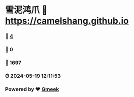 # 雪泥鸿爪 :link: https://camelshang.github.io 
### :page_facing_up: [4](https://camelshang.github.io/tag.html) 
### :speech_balloon: 0 
### :hibiscus: 1697 
### :alarm_clock: 2024-05-19 12:11:53 
### Powered by :heart: [Gmeek](https://github.com/Meekdai/Gmeek)
